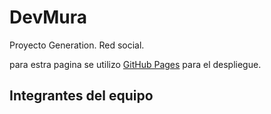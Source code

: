 # DevMura
Proyecto Generation. Red social.

para estra pagina se utilizo [GitHub Pages](https://im-michelle.github.io/DevMura/) para el despliegue.

## Integrantes del equipo

